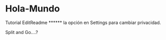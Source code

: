 # Hola-Mundo
Tutorial 
EditReadme
 ****** la opción en Settings para cambiar privacidad.
 
 Split and Go....?

